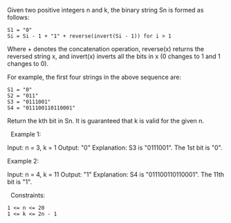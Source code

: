 Given two positive integers n and k, the binary string Sn is formed as follows:


	S1 = "0"
	Si = Si - 1 + "1" + reverse(invert(Si - 1)) for i > 1


Where + denotes the concatenation operation, reverse(x) returns the reversed string x, and invert(x) inverts all the bits in x (0 changes to 1 and 1 changes to 0).

For example, the first four strings in the above sequence are:


	S1 = "0"
	S2 = "011"
	S3 = "0111001"
	S4 = "011100110110001"


Return the kth bit in Sn. It is guaranteed that k is valid for the given n.

 
Example 1:

Input: n = 3, k = 1
Output: "0"
Explanation: S3 is "0111001".
The 1st bit is "0".


Example 2:

Input: n = 4, k = 11
Output: "1"
Explanation: S4 is "011100110110001".
The 11th bit is "1".


 
Constraints:


	1 <= n <= 20
	1 <= k <= 2n - 1

